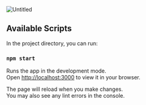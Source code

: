 
![Untitled](https://user-images.githubusercontent.com/15859169/214478627-251b18fa-f572-4150-8898-76540d6267e2.gif)


## Available Scripts

In the project directory, you can run:

### `npm start`

Runs the app in the development mode.\
Open [http://localhost:3000](http://localhost:3000) to view it in your browser.

The page will reload when you make changes.\
You may also see any lint errors in the console.
